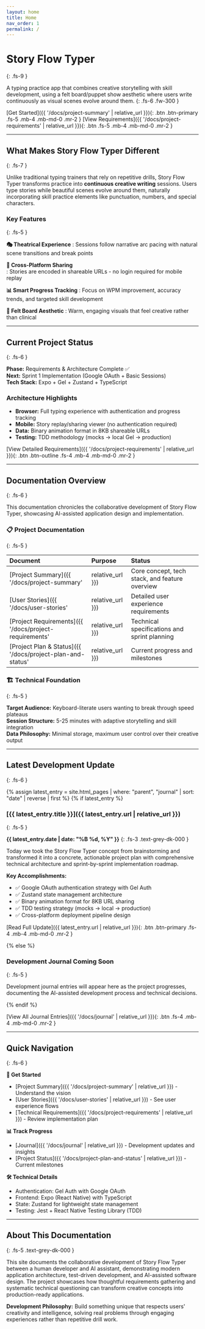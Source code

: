 ```yaml
---
layout: home
title: Home
nav_order: 1
permalink: /
---
```


# Story Flow Typer
{: .fs-9 }

A typing practice app that combines creative storytelling with skill development, using a felt board/puppet show aesthetic where users write continuously as visual scenes evolve around them.
{: .fs-6 .fw-300 }

[Get Started]({{ '/docs/project-summary' | relative_url }}){: .btn .btn-primary .fs-5 .mb-4 .mb-md-0 .mr-2 }
[View Requirements]({{ '/docs/project-requirements' | relative_url }}){: .btn .fs-5 .mb-4 .mb-md-0 .mr-2 }

---

## What Makes Story Flow Typer Different
{: .fs-7 }

Unlike traditional typing trainers that rely on repetitive drills, Story Flow Typer transforms practice into **continuous creative writing** sessions. Users type stories while beautiful scenes evolve around them, naturally incorporating skill practice elements like punctuation, numbers, and special characters.

### Key Features
{: .fs-5 }

**🎭 Theatrical Experience**
: Sessions follow narrative arc pacing with natural scene transitions and break points

**📱 Cross-Platform Sharing**  
: Stories are encoded in shareable URLs - no login required for mobile replay

**📊 Smart Progress Tracking**
: Focus on WPM improvement, accuracy trends, and targeted skill development

**🎨 Felt Board Aesthetic**
: Warm, engaging visuals that feel creative rather than clinical

---

## Current Project Status
{: .fs-6 }

**Phase:** Requirements & Architecture Complete ✅  
**Next:** Sprint 1 Implementation (Google OAuth + Basic Sessions)  
**Tech Stack:** Expo + Gel + Zustand + TypeScript  

### Architecture Highlights
- **Browser:** Full typing experience with authentication and progress tracking
- **Mobile:** Story replay/sharing viewer (no authentication required) 
- **Data:** Binary animation format in 8KB shareable URLs
- **Testing:** TDD methodology (mocks → local Gel → production)

[View Detailed Requirements]({{ '/docs/project-requirements' | relative_url }}){: .btn .btn-outline .fs-4 .mb-4 .mb-md-0 .mr-2 }

---

## Documentation Overview
{: .fs-6 }

This documentation chronicles the collaborative development of Story Flow Typer, showcasing AI-assisted application design and implementation.

### 📋 Project Documentation
{: .fs-5 }

<div class="code-example" markdown="1">

| Document | Purpose | Status |
|:---------|:--------|:-------|
| [Project Summary]({{ '/docs/project-summary' | relative_url }}) | Core concept, tech stack, and feature overview | ✅ Complete |
| [User Stories]({{ '/docs/user-stories' | relative_url }}) | Detailed user experience requirements | ✅ Complete |
| [Project Requirements]({{ '/docs/project-requirements' | relative_url }}) | Technical specifications and sprint planning | ✅ Complete |
| [Project Plan & Status]({{ '/docs/project-plan-and-status' | relative_url }}) | Current progress and milestones | 🚧 In Progress |

</div>

### 🏗️ Technical Foundation
{: .fs-5 }

**Target Audience:** Keyboard-literate users wanting to break through speed plateaus  
**Session Structure:** 5-25 minutes with adaptive storytelling and skill integration  
**Data Philosophy:** Minimal storage, maximum user control over their creative output  

---

## Latest Development Update
{: .fs-6 }

{% assign latest_entry = site.html_pages | where: "parent", "journal" | sort: "date" | reverse | first %}
{% if latest_entry %}

### [{{ latest_entry.title }}]({{ latest_entry.url | relative_url }})
{: .fs-5 }

**{{ latest_entry.date | date: "%B %d, %Y" }}**
{: .fs-3 .text-grey-dk-000 }

Today we took the Story Flow Typer concept from brainstorming and transformed it into a concrete, actionable project plan with comprehensive technical architecture and sprint-by-sprint implementation roadmap.

**Key Accomplishments:**
- ✅ Google OAuth authentication strategy with Gel Auth
- ✅ Zustand state management architecture  
- ✅ Binary animation format for 8KB URL sharing
- ✅ TDD testing strategy (mocks → local → production)
- ✅ Cross-platform deployment pipeline design

[Read Full Update]({{ latest_entry.url | relative_url }}){: .btn .btn-primary .fs-4 .mb-4 .mb-md-0 .mr-2 }

{% else %}

### Development Journal Coming Soon
{: .fs-5 }

Development journal entries will appear here as the project progresses, documenting the AI-assisted development process and technical decisions.

{% endif %}

[View All Journal Entries]({{ '/docs/journal' | relative_url }}){: .btn .fs-4 .mb-4 .mb-md-0 .mr-2 }

---

## Quick Navigation
{: .fs-6 }

<div class="code-example" markdown="1">

**🚀 Get Started**
- [Project Summary]({{ '/docs/project-summary' | relative_url }}) - Understand the vision
- [User Stories]({{ '/docs/user-stories' | relative_url }}) - See user experience flows  
- [Technical Requirements]({{ '/docs/project-requirements' | relative_url }}) - Review implementation plan

**📊 Track Progress**  
- [Journal]({{ '/docs/journal' | relative_url }}) - Development updates and insights
- [Project Status]({{ '/docs/project-plan-and-status' | relative_url }}) - Current milestones

**🛠️ Technical Details**
- Authentication: Gel Auth with Google OAuth
- Frontend: Expo (React Native) with TypeScript
- State: Zustand for lightweight state management
- Testing: Jest + React Native Testing Library (TDD)

</div>

---

## About This Documentation
{: .fs-5 .text-grey-dk-000 }

This site documents the collaborative development of Story Flow Typer between a human developer and AI assistant, demonstrating modern application architecture, test-driven development, and AI-assisted software design. The project showcases how thoughtful requirements gathering and systematic technical questioning can transform creative concepts into production-ready applications.

**Development Philosophy:** Build something unique that respects users' creativity and intelligence, solving real problems through engaging experiences rather than repetitive drill work.